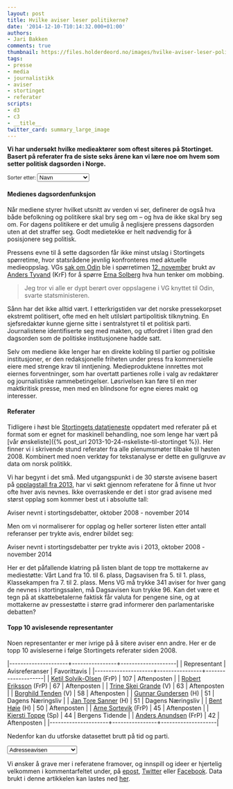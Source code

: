 ```yaml
---
layout: post
title: Hvilke aviser leser politikerne?
date: '2014-12-10-T10:14:32.000+01:00'
authors:
- Jari Bakken
comments: true
thumbnail: https://files.holderdeord.no/images/hvilke-aviser-leser-politikerne.png
tags:
- presse
- media
- journalistikk
- aviser
- stortinget
- referater
scripts:
- d3
- c3
- __title__
twitter_card: summary_large_image
---
```


**Vi har undersøkt hvilke medieaktører som oftest siteres på Stortinget. Basert på referater fra de siste seks årene kan vi lære noe om hvem som setter politisk dagsorden i Norge.**

<small>Sorter etter: <select class="order"><option value="name">Navn</option><option value="prints">Opplag</option><option value="quotes">Antall referanser</option></select></small>

<div class="matrix"></div>

<figcaption class="matrix-caption"></figcaption>

#### Medienes dagsordenfunksjon

Når mediene styrer hvilket utsnitt av verden vi ser, definerer de også hva både befolkning og politikere skal bry seg om – og hva de ikke skal bry seg om. For dagens politikere er det umulig å neglisjere pressens dagsorden uten at det straffer seg. Godt medietekke er helt nødvendig for å posisjonere seg politisk.

Pressens evne til å sette dagsorden får ikke minst utslag i Stortingets spørretime, hvor statsrådene jevnlig konfronteres med aktuelle medieoppslag. VGs [sak om Odin](http://www.vg.no/spesial/2014/odin/) ble i spørretimen [12. november](https://www.stortinget.no/no/Saker-og-publikasjoner/Publikasjoner/Referater/Stortinget/2014-2015/141112/muntligsporretime/) brukt av [Anders Tyvand](https://www.holderdeord.no/representatives/aty) (KrF) for å spørre [Erna Solberg](http://www.holderdeord.no/representatives/es) hva hun tenker om mobbing.

> Jeg tror vi alle er dypt berørt over oppslagene i VG knyttet til Odin, svarte statsministeren.

Sånn har det ikke alltid vært. I etterkrigstiden var det norske pressekorpset ekstremt politisert, ofte med en helt utilslørt partipolitisk tilknytning. En sjefsredaktør kunne gjerne sitte i sentralstyret til et politisk parti. Journalistene identifiserte seg med makten, og utfordret i liten grad den dagsorden som de politiske institusjonene hadde satt.

Selv om mediene ikke lenger har en direkte kobling til partier og politiske institusjoner, er den redaksjonelle friheten under press fra kommersielle eiere med strenge krav til inntjening. Medieproduktene innrettes mot eiernes forventninger, som har overtatt partienes rolle i valg av redaktører og journalistiske rammebetingelser. Løsrivelsen kan føre til en mer maktkritisk presse, men med en blindsone for egne eieres makt og interesser.

#### Referater

Tidligere i høst ble [Stortingets datatjeneste][2] oppdatert med referater på et format som er egnet for maskinell behandling, noe som lenge har vært på [vår ønskeliste]({% post_url 2013-10-24-nskeliste-til-stortinget %}). Her finner vi i skrivende stund referater fra alle plenumsmøter tilbake til høsten 2008. Kombinert med noen verktøy for tekstanalyse er dette en gullgruve av data om norsk politikk.

Vi har begynt i det små. Med utgangspunkt i de 30 største avisene basert på [opplagstall fra 2013][1], har vi søkt gjennom referatene for å finne ut hvor ofte hver avis nevnes. Ikke overraskende er det i stor grad avisene med størst opplag som kommer best ut i absolutte tall:

<figure id="hvilke-aviser-leser-politikerne-totals"></figure>
<figcaption>Aviser nevnt i stortingsdebatter, oktober 2008 - november 2014</figcaption>

Men om vi normaliserer for opplag og heller sorterer listen etter antall referanser per trykte avis, endrer bildet seg:

<div id="hvilke-aviser-leser-politikerne-normalized"></div>
<figcaption>Aviser nevnt i stortingsdebatter per trykte avis i 2013, oktober 2008 - november 2014</figcaption>

Her er det påfallende klatring på listen blant de topp tre mottakerne av mediestøtte: Vårt Land fra 10. til 6. plass, Dagsavisen fra 5. til 1. plass, Klassekampen fra 7. til 2. plass. Mens VG må trykke 341 aviser for hver gang de nevnes i stortingssalen, må Dagsavisen kun trykke 96. Kan det være et tegn på at skattebetalerne faktisk får valuta for pengene sine, og at mottakerne av pressestøtte i større grad informerer den parlamentariske debatten?

#### Topp 10 avislesende representanter

Noen representanter er mer ivrige på å sitere aviser enn andre. Her er de topp 10 avisleserne i følge Stortingets referater siden 2008.

|---------------------+----------------+--------------------|
|  Representant       | Avisreferanser | Favorittavis       |
|---------------------+----------------+--------------------|
|  [Ketil Solvik-Olsen](https://www.holderdeord.no/representatives/kets) (FrP) | 107            | Aftenposten        |
|  [Robert Eriksson](https://www.holderdeord.no/representatives/re) (FrP)    | 67             | Aftenposten        |
|  [Trine Skei Grande](https://www.holderdeord.no/representatives/tsg) (V) | 63             | Aftenposten        |
|  [Borghild Tenden](https://www.holderdeord.no/representatives/bt) (V)   | 58             | Aftenposten        |
|  [Gunnar Gundersen](https://www.holderdeord.no/representatives/gag) (H)   | 51             | Dagens Næringsliv  |
|  [Jan Tore Sanner](https://www.holderdeord.no/representatives/jts) (H)    | 51             | Dagens Næringsliv  |
|  [Bent Høie](https://www.holderdeord.no/representatives/benh) (H)         | 50             | Aftenposten        |
|  [Arne Sortevik](https://www.holderdeord.no/representatives/aeso) (FrP)      | 45             | Aftenposten        |
|  [Kjersti Toppe](https://www.holderdeord.no/representatives/kjt) (Sp)     | 44             | Bergens Tidende    |
|  [Anders Anundsen](https://www.holderdeord.no/representatives/ana) (FrP)   | 42             | Aftenposten        |
|---------------------+----------------+--------------------|

Nedenfor kan du utforske datasettet brutt på tid og parti.

<select id="hvilke-aviser-leser-politikerne-party-selector">
<option>Adresseavisen</option><option>Aftenposten</option><option>Agderposten</option><option>Avisa Nordland</option><option>Bergens Tidende</option><option>Budstikka</option><option>Dagbladet</option><option>Dagens Næringsliv</option><option>Dagsavisen</option><option>Drammens Tidende</option><option>Finansavisen</option><option>Fredriksstad Blad</option><option>Fædrelandsvennen</option><option>Gudbrandsdølen Dagn.</option><option>Hamar Arbeiderblad</option><option>Haugesunds Avis</option><option>Klassekampen</option><option>Morgenbladet</option><option>Nordlys</option><option>Oppland Arbeiderblad</option><option>Romerikes Blad</option><option>Stavanger Aftenblad</option><option>Sunnmørsposten</option><option>Telemarksavisa</option><option>Trønder-Avisa</option><option>Tønsbergs Blad</option><option>VG</option><option>Varden</option><option>Vårt Land</option></select>

<div id="hvilke-aviser-leser-politikerne-by-year"></div>
<div id="hvilke-aviser-leser-politikerne-by-party"></div>

Vi ønsker å grave mer i referatene framover, og innspill og ideer er hjertelig velkommen i kommentarfeltet under, på [epost](mailto:jari@holderdeord.no), [Twitter](https://twitter.com/holderdeord) eller [Facebook](https://facebook.com/holderdeord). Data brukt i denne artikkelen kan lastes ned [her](https://docs.google.com/spreadsheets/d/1sl62o9ybeeclJ_8RXQOG9CXU-L7-XiYfDSkEQ-hG9ng/edit?usp=sharing).

[1]: http://medienorge.uib.no/?cat=statistikk&page=avis&queryID=190
[2]: http://data.stortinget.no/

<style>
.hvilke-aviser-leser-politikerne .matrix svg { font: 9px sans-serif;}
.hvilke-aviser-leser-politikerne .matrix svg .background { fill: #efefef; }
.hvilke-aviser-leser-politikerne .matrix svg line { stroke: #fff; }
.hvilke-aviser-leser-politikerne .matrix svg text { font-size: 12; }
.hvilke-aviser-leser-politikerne .matrix svg text.active { fill: red; }
.hvilke-aviser-leser-politikerne .matrix svg .axis path, .hvilke-aviser-leser-politikerne .matrix svg .axis line {
  fill: none;
  stroke: #000;
  shape-rendering: crispEdges;
}
</style>
